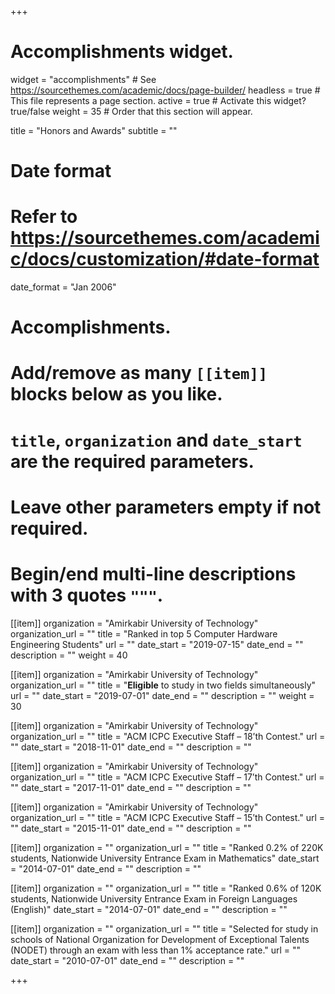 +++
# Accomplishments widget.
widget = "accomplishments"  # See https://sourcethemes.com/academic/docs/page-builder/
headless = true  # This file represents a page section.
active = true  # Activate this widget? true/false
weight = 35  # Order that this section will appear.

title = "Honors and Awards"
subtitle = ""

# Date format
#   Refer to https://sourcethemes.com/academic/docs/customization/#date-format
date_format = "Jan 2006"

# Accomplishments.
#   Add/remove as many `[[item]]` blocks below as you like.
#   `title`, `organization` and `date_start` are the required parameters.
#   Leave other parameters empty if not required.
#   Begin/end multi-line descriptions with 3 quotes `"""`.

[[item]]
  organization = "Amirkabir University of Technology"
  organization_url = ""
  title = "Ranked in top 5 Computer Hardware Engineering Students"
  url = ""
  date_start = "2019-07-15"
  date_end = ""
  description = ""
  weight = 40

[[item]]
  organization = "Amirkabir University of Technology"
  organization_url = ""
  title = "**Eligible** to study in two fields simultaneously"
  url = ""
  date_start = "2019-07-01"
  date_end = ""
  description = ""
  weight = 30
  
[[item]]
  organization = "Amirkabir University of Technology"
  organization_url = ""
  title = "ACM ICPC Executive Staff – 18’th Contest."
  url = ""
  date_start = "2018-11-01"
  date_end = ""
  description = ""


[[item]]
  organization = "Amirkabir University of Technology"
  organization_url = ""
  title = "ACM ICPC Executive Staff – 17’th Contest."
  url = ""
  date_start = "2017-11-01"
  date_end = ""
  description = ""
 
  
  [[item]]
  organization = "Amirkabir University of Technology"
  organization_url = ""
  title = "ACM ICPC Executive Staff – 15’th Contest."
  url = ""
  date_start = "2015-11-01"
  date_end = ""
  description = ""  

[[item]]
  organization = ""
  organization_url = ""
  title = "Ranked 0.2% of 220K students, Nationwide University Entrance Exam in Mathematics"
  date_start = "2014-07-01"
  date_end = ""
  description = ""

[[item]]
  organization = ""
  organization_url = ""
  title = "Ranked 0.6% of 120K students, Nationwide University Entrance Exam in Foreign Languages (English)"
  date_start = "2014-07-01"
  date_end = ""
  description = ""
   
[[item]]
  organization = ""
  organization_url = ""
  title = "Selected for study in schools of National Organization for Development of Exceptional Talents (NODET) through an exam with less than 1% acceptance rate."
  url = ""
  date_start = "2010-07-01"
  date_end = ""
  description = ""

+++
